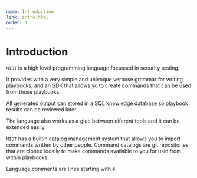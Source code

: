 ```yaml
---
name: Introduction
link: intro.html
order: 1
---
```

# Introduction

`MIST` is a high level programming language focussed in security testing.

It provides with a very simple and univoque verbose grammar for writing playbooks,
and an SDK that allows yo to create commands that can be used from those playbooks.

All generated output can stored in a SQL knowledge database so playbook results
can be reviewed later.

The language also works as a glue between diferent tools and it can be extended easily.

`MIST` has a builtin catalog management system that allows you to import commands
written by other people. Command catalogs are git repositories that are cloned
locally to make commands available to you for usin from within playbooks.

Language comments are lines starting with `#`.
